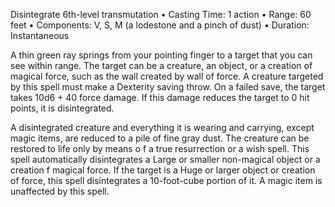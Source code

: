 Disintegrate
6th-level transmutation
• Casting Time: 1 action
• Range: 60 feet
• Components: V, S, M (a lodestone and a pinch of dust)
• Duration: Instantaneous 

A thin green ray springs from your pointing finger to a target that you can see within range. The target can be a creature, an object, or a creation of magical force, such as the wall created by wall of force. A creature targeted by this spell must make a Dexterity saving throw. On a failed save, the target takes 10d6 + 40 force damage. If this damage reduces the target to 0 hit points, it is disintegrated. 

A disintegrated creature and everything it is wearing and carrying, except magic items, are reduced to a pile of fine gray dust. The creature can be restored to life only by means o f a true resurrection or a wish spell. This spell automatically disintegrates a Large or smaller non-magical object or a creation f magical force. If the target is a Huge or larger object or creation of force, this spell disintegrates a 10-foot-cube portion of it. A magic item is unaffected by this spell.